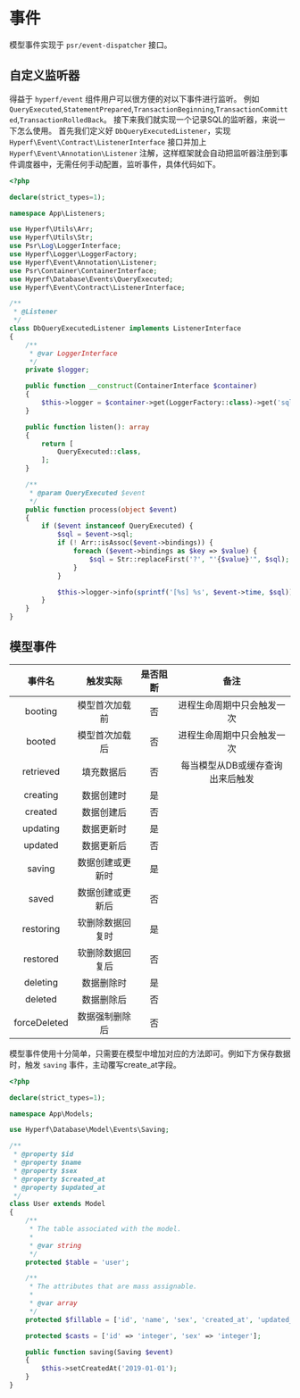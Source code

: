 # 事件
模型事件实现于 `psr/event-dispatcher` 接口。

## 自定义监听器
得益于 `hyperf/event` 组件用户可以很方便的对以下事件进行监听。
例如 `QueryExecuted`,`StatementPrepared`,`TransactionBeginning`,`TransactionCommitted`,`TransactionRolledBack`。
接下来我们就实现一个记录SQL的监听器，来说一下怎么使用。
首先我们定义好 `DbQueryExecutedListener`，实现 `Hyperf\Event\Contract\ListenerInterface` 接口并加上 `Hyperf\Event\Annotation\Listener` 注解，这样框架就会自动把监听器注册到事件调度器中，无需任何手动配置，监听事件，具体代码如下。

```php
<?php

declare(strict_types=1);

namespace App\Listeners;

use Hyperf\Utils\Arr;
use Hyperf\Utils\Str;
use Psr\Log\LoggerInterface;
use Hyperf\Logger\LoggerFactory;
use Hyperf\Event\Annotation\Listener;
use Psr\Container\ContainerInterface;
use Hyperf\Database\Events\QueryExecuted;
use Hyperf\Event\Contract\ListenerInterface;

/**
 * @Listener
 */
class DbQueryExecutedListener implements ListenerInterface
{
    /**
     * @var LoggerInterface
     */
    private $logger;

    public function __construct(ContainerInterface $container)
    {
        $this->logger = $container->get(LoggerFactory::class)->get('sql');
    }

    public function listen(): array
    {
        return [
            QueryExecuted::class,
        ];
    }

    /**
     * @param QueryExecuted $event
     */
    public function process(object $event)
    {
        if ($event instanceof QueryExecuted) {
            $sql = $event->sql;
            if (! Arr::isAssoc($event->bindings)) {
                foreach ($event->bindings as $key => $value) {
                    $sql = Str::replaceFirst('?', "'{$value}'", $sql);
                }
            }

            $this->logger->info(sprintf('[%s] %s', $event->time, $sql));
        }
    }
}

```

## 模型事件

|    事件名    |     触发实际     | 是否阻断 |               备注               |
|:------------:|:----------------:|:--------:|:--------------------------------:|
|   booting    |  模型首次加载前  |    否    |    进程生命周期中只会触发一次    |
|    booted    |  模型首次加载后  |    否    |    进程生命周期中只会触发一次    |
|  retrieved   |    填充数据后    |    否    | 每当模型从DB或缓存查询出来后触发 |
|   creating   |    数据创建时    |    是    |                                |
|   created    |    数据创建后    |    否    |                                  |
|   updating   |    数据更新时    |    是    |                                  |
|   updated    |    数据更新后    |    否    |                                  |
|    saving    | 数据创建或更新时 |    是    |                                  |
|    saved     | 数据创建或更新后 |    否    |                                  |
|  restoring   | 软删除数据回复时 |    是    |                                  |
|   restored   | 软删除数据回复后 |    否    |                                  |
|   deleting   |    数据删除时    |    是    |                                  |
|   deleted    |    数据删除后    |    否    |                                  |
| forceDeleted |  数据强制删除后  |    否    |                                  |

模型事件使用十分简单，只需要在模型中增加对应的方法即可。例如下方保存数据时，触发 `saving` 事件，主动覆写create_at字段。

```php
<?php

declare(strict_types=1);

namespace App\Models;

use Hyperf\Database\Model\Events\Saving;

/**
 * @property $id
 * @property $name
 * @property $sex
 * @property $created_at
 * @property $updated_at
 */
class User extends Model
{
    /**
     * The table associated with the model.
     *
     * @var string
     */
    protected $table = 'user';

    /**
     * The attributes that are mass assignable.
     *
     * @var array
     */
    protected $fillable = ['id', 'name', 'sex', 'created_at', 'updated_at'];

    protected $casts = ['id' => 'integer', 'sex' => 'integer'];

    public function saving(Saving $event)
    {
        $this->setCreatedAt('2019-01-01');
    }
}

```